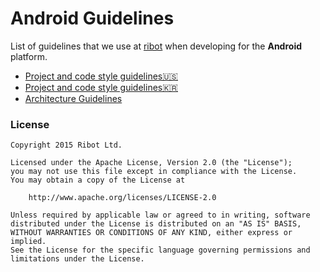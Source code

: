 # Android Guidelines

List of guidelines that we use at [ribot](http://ribot.co.uk) when developing for the __Android__ platform. 

* [Project and code style guidelines🇺🇸](project_and_code_guidelines.md)
* [Project and code style guidelines🇰🇷](project_and_code_guidelines_kr.md)
* [Architecture Guidelines](architecture_guidelines/android_architecture.md)

### License

```
Copyright 2015 Ribot Ltd.

Licensed under the Apache License, Version 2.0 (the "License");
you may not use this file except in compliance with the License.
You may obtain a copy of the License at

    http://www.apache.org/licenses/LICENSE-2.0

Unless required by applicable law or agreed to in writing, software
distributed under the License is distributed on an "AS IS" BASIS,
WITHOUT WARRANTIES OR CONDITIONS OF ANY KIND, either express or implied.
See the License for the specific language governing permissions and
limitations under the License.
```